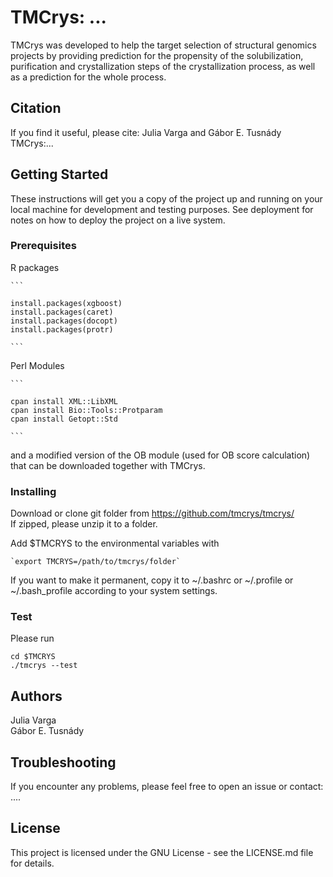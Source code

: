 
# TMCrys: ...

TMCrys was developed to help the target selection of structural genomics projects by providing prediction
for the propensity of the solubilization, purification and crystallization steps of the crystallization 
process, as well as a prediction for the whole process.


## Citation
If you find it useful, please cite:
Julia Varga and Gábor E. Tusnády  
TMCrys:...

## Getting Started

These instructions will get you a copy of the project up and running on your local machine for development and testing purposes. See deployment for notes on how to deploy the project on a live system.


### Prerequisites

R packages

	```
	
	install.packages(xgboost)
	install.packages(caret)	
	install.packages(docopt)	
	install.packages(protr)
	
	```


Perl Modules

	```
	
	cpan install XML::LibXML	
	cpan install Bio::Tools::Protparam
	cpan install Getopt::Std
	
	```

and a modified version of the OB module (used for OB score calculation) that can be downloaded together with TMCrys.



### Installing

Download or clone git folder from https://github.com/tmcrys/tmcrys/  
If zipped, please unzip it to a folder.

Add $TMCRYS to the environmental variables with

	`export TMCRYS=/path/to/tmcrys/folder`
If you want to make it permanent, copy it to ~/.bashrc or ~/.profile or ~/.bash_profile according to your system settings.


### Test
Please run
```
cd $TMCRYS
./tmcrys --test
```
## Authors
Julia Varga  
Gábor E. Tusnády

## Troubleshooting
If you encounter any problems, please feel free to open an issue or contact: ....

## License
This project is licensed under the GNU License - see the LICENSE.md file for details.

